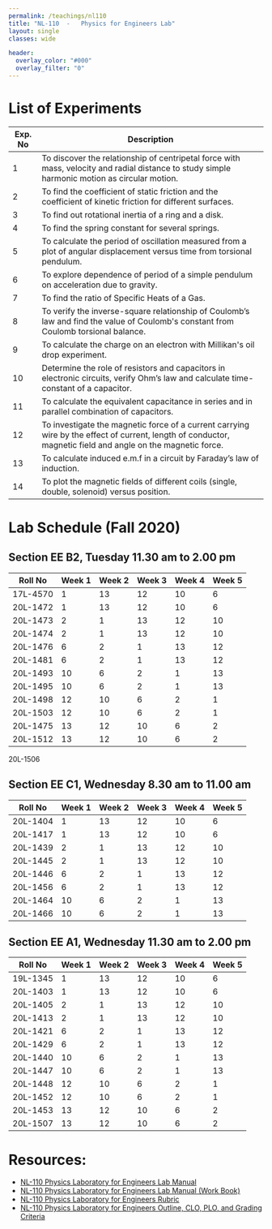 ```yaml
---
permalink: /teachings/nl110
title: "NL-110  - 	Physics for Engineers Lab"
layout: single
classes: wide

header:
  overlay_color: "#000"
  overlay_filter: "0"
---
```


# List of Experiments

|	Exp. No	|	Description |
|	-----------	|	-----------	|
| 1   |	To discover the relationship of centripetal force with mass, velocity and radial distance to study simple harmonic motion as circular motion. |
| 2	  | To find the coefficient of static friction and the coefficient of kinetic friction for different surfaces.|
| 3	  | To find out rotational inertia of a ring and a disk. |
| 4	  | To find the spring constant for several springs. |
| 5	  | To calculate the period of oscillation measured from a plot of angular displacement versus time from torsional pendulum. |
| 6	  | To explore dependence of period of a simple pendulum on acceleration due to gravity. |
| 7	  | To find the ratio of Specific Heats of a Gas. |
| 8	  | To verify the inverse-square relationship of Coulomb’s law and find the value of Coulomb's constant from Coulomb torsional balance. |
| 9	  | To calculate the charge on an electron with Millikan's oil drop experiment. |
| 10	| Determine the role of resistors and capacitors in electronic circuits, verify Ohm’s law and calculate time-constant of a capacitor. |
| 11	|To calculate the equivalent capacitance in series and in parallel combination of capacitors. |
| 12	|To investigate the magnetic force of a current carrying wire by the effect of current, length of conductor, magnetic field and angle on the magnetic force. |
| 13	|To calculate induced e.m.f in a circuit by Faraday’s law of induction. |
| 14	|To plot the magnetic fields of different coils (single, double, solenoid) versus position. |


# Lab Schedule (Fall 2020)


## Section EE B2, Tuesday 11.30 am to 2.00 pm

|	Roll No	|	Week 1 | Week 2 | Week 3 | Week 4 | Week 5 |
|	-----------	|	----------- | ----------- | ----------- | ----------- | ----------- |
|	17L-4570	|	1	|	13	|	12	|	10	|	6	|
|	20L-1472	|	1	|	13	|	12	|	10	|	6	|
|	20L-1473	|	2	|	1	|	13	|	12	|	10	|
|	20L-1474	|	2	|	1	|	13	|	12	|	10	|
|	20L-1476	|	6	|	2	|	1	|	13	|	12	|
|	20L-1481	|	6	|	2	|	1	|	13	|	12	|
|	20L-1493	|	10	|	6	|	2	|	1	|	13	|
|	20L-1495	|	10	|	6	|	2	|	1	|	13	|
|	20L-1498	|	12	|	10	|	6	|	2	|	1	|
|	20L-1503	|	12	|	10	|	6	|	2	|	1	|
|	20L-1475	|	13	|	12	|	10	|	6	|	2	|
|	20L-1512	|	13	|	12	|	10	|	6	|	2	|

20L-1506			
  
## Section EE C1, Wednesday 8.30 am to 11.00 am

|	Roll No	|	Week 1 | Week 2 | Week 3 | Week 4 | Week 5 |
|	-----------	|	----------- | ----------- | ----------- | ----------- | ----------- |
|	20L-1404	|	1	|	13	|	12	|	10	|	6	|
|	20L-1417	|	1	|	13	|	12	|	10	|	6	|
|	20L-1439	|	2	|	1	|	13	|	12	|	10	|
|	20L-1445	|	2	|	1	|	13	|	12	|	10	|
|	20L-1446	|	6	|	2	|	1	|	13	|	12	|
|	20L-1456	|	6	|	2	|	1	|	13	|	12	|
|	20L-1464	|	10	|	6	|	2	|	1	|	13	|
|	20L-1466	|	10	|	6	|	2	|	1	|	13	|

## Section EE A1, Wednesday 11.30 am to 2.00 pm

|	Roll No	|	Week 1 | Week 2 | Week 3 | Week 4 | Week 5 |
|	-----------	|	----------- | ----------- | ----------- | ----------- | ----------- |
|	19L-1345	|	1	|	13	|	12	|	10	|	6	|
|	20L-1403	|	1	|	13	|	12	|	10	|	6	|
|	20L-1405	|	2	|	1	|	13	|	12	|	10	|
|	20L-1413	|	2	|	1	|	13	|	12	|	10	|
|	20L-1421	|	6	|	2	|	1	|	13	|	12	|
|	20L-1429	|	6	|	2	|	1	|	13	|	12	|
|	20L-1440	|	10	|	6	|	2	|	1	|	13	|
|	20L-1447	|	10	|	6	|	2	|	1	|	13	|
|	20L-1448	|	12	|	10	|	6	|	2	|	1	|
|	20L-1452	|	12	|	10	|	6	|	2	|	1	|
|	20L-1453	|	13	|	12	|	10	|	6	|	2	|
|	20L-1507	|	13	|	12	|	10	|	6	|	2	|

							


# Resources:
 * [NL-110 Physics Laboratory for Engineers Lab Manual](\assets\docs\fast\NL-110%20Physics%20Laboratory%20for%20Engineers%20Lab%20Manual.pdf)
 * [NL-110 Physics Laboratory for Engineers Lab Manual (Work Book)](\assets\docs\fast\NL-110%20Physics%20Laboratory%20for%20Engineers%20Lab%20Manual%20(Work%20Book).pdf)
 * [NL-110 Physics Laboratory for Engineers Rubric](\assets\docs\fast\NL110%20-%20Physics%20Lab%20for%20Engineers%20-2020-%20Rubric.pdf)
 * [NL-110 Physics Laboratory for Engineers Outline, CLO, PLO, and Grading Criteria](\assets\docs\fast\Physics%20Lab%20Outlines-Fall%202020.pdf)

